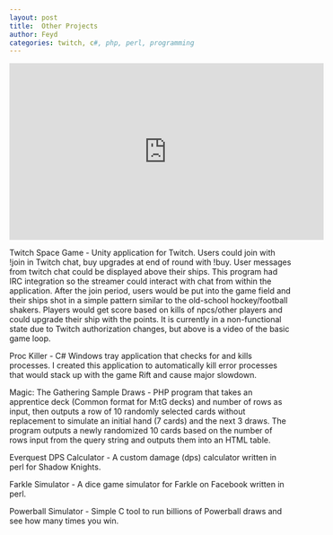 ```yaml
---
layout: post
title:  Other Projects
author: Feyd
categories: twitch, c#, php, perl, programming
---
```

<div class="videoWrapper">
<iframe width="560" height="315" src="https://www.youtube.com/embed/E5b7X1H8G0Q?rel=0" frameborder="0" allow="autoplay; encrypted-media" allowfullscreen></iframe></div>
<p />

Twitch Space Game - Unity application for Twitch.  Users could join with !join in Twitch chat, buy upgrades at end of round with !buy.  User messages from twitch chat could be displayed above their ships.  This program had IRC integration so the streamer could interact with chat from within the application.  After the join period, users would be put into the game field and their ships shot in a simple pattern similar to the old-school hockey/football shakers.  Players would get score based on kills of npcs/other players and could upgrade their ship with the points.  It is currently in a non-functional state due to Twitch authorization changes, but above is a video of the basic game loop.

Proc Killer - C# Windows tray application that checks for and kills processes.  I created this application to automatically kill error processes that would stack up with the game Rift and cause major slowdown.

Magic: The Gathering Sample Draws - PHP program that takes an apprentice deck (Common format for M:tG decks) and number of rows as input, then outputs a row of 10 randomly selected cards without replacement to simulate an initial hand (7 cards) and the next 3 draws.  The program outputs a newly randomized 10 cards based on the number of rows input from the query string and outputs them into an HTML table.

Everquest DPS Calculator - A custom damage (dps) calculator written in perl for Shadow Knights.

Farkle Simulator - A dice game simulator for Farkle on Facebook written in perl.

Powerball Simulator - Simple C tool to run billions of Powerball draws and see how many times you win.
